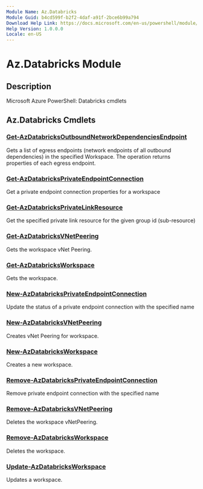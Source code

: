 ```yaml
---
Module Name: Az.Databricks
Module Guid: b4cd599f-b2f2-4daf-a91f-2bce6b99a794
Download Help Link: https://docs.microsoft.com/en-us/powershell/module/az.databricks
Help Version: 1.0.0.0
Locale: en-US
---
```


# Az.Databricks Module
## Description
Microsoft Azure PowerShell: Databricks cmdlets

## Az.Databricks Cmdlets
### [Get-AzDatabricksOutboundNetworkDependenciesEndpoint](Get-AzDatabricksOutboundNetworkDependenciesEndpoint.md)
Gets a list of egress endpoints (network endpoints of all outbound dependencies) in the specified Workspace.
The operation returns properties of each egress endpoint.

### [Get-AzDatabricksPrivateEndpointConnection](Get-AzDatabricksPrivateEndpointConnection.md)
Get a private endpoint connection properties for a workspace

### [Get-AzDatabricksPrivateLinkResource](Get-AzDatabricksPrivateLinkResource.md)
Get the specified private link resource for the given group id (sub-resource)

### [Get-AzDatabricksVNetPeering](Get-AzDatabricksVNetPeering.md)
Gets the workspace vNet Peering.

### [Get-AzDatabricksWorkspace](Get-AzDatabricksWorkspace.md)
Gets the workspace.

### [New-AzDatabricksPrivateEndpointConnection](New-AzDatabricksPrivateEndpointConnection.md)
Update the status of a private endpoint connection with the specified name

### [New-AzDatabricksVNetPeering](New-AzDatabricksVNetPeering.md)
Creates vNet Peering for workspace.

### [New-AzDatabricksWorkspace](New-AzDatabricksWorkspace.md)
Creates a new workspace.

### [Remove-AzDatabricksPrivateEndpointConnection](Remove-AzDatabricksPrivateEndpointConnection.md)
Remove private endpoint connection with the specified name

### [Remove-AzDatabricksVNetPeering](Remove-AzDatabricksVNetPeering.md)
Deletes the workspace vNetPeering.

### [Remove-AzDatabricksWorkspace](Remove-AzDatabricksWorkspace.md)
Deletes the workspace.

### [Update-AzDatabricksWorkspace](Update-AzDatabricksWorkspace.md)
Updates a workspace.

